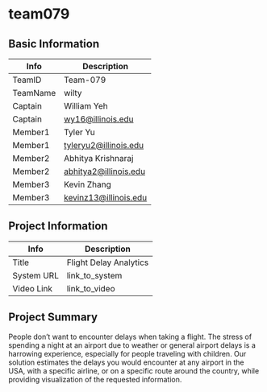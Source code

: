 # team079

## Basic Information

|   Info      |        Description     |
| ----------- | ---------------------- |
| TeamID      |        Team-079        |
| TeamName    |         wilty          |
| Captain     |       William Yeh      |
| Captain     |  wy16@illinois.edu     |
| Member1     |        Tyler Yu        |
| Member1     |  tyleryu2@illinois.edu |
| Member2     |   Abhitya Krishnaraj   |
| Member2     | abhitya2@illinois.edu  |
| Member3     | Kevin Zhang            |
| Member3     | kevinz13@illinois.edu  |

## Project Information

|   Info      |        Description     |
| ----------- | ---------------------- |
|  Title      | Flight Delay Analytics |
| System URL  |      link_to_system    |
| Video Link  |      link_to_video     |

## Project Summary

People don’t want to encounter delays when taking a flight. The stress of spending a night at an airport due to weather or general airport delays is a harrowing experience, especially for people traveling with children. Our solution estimates the delays you would encounter at any airport in the USA, with a specific airline, or on a specific route around the country, while providing visualization of the requested information.

